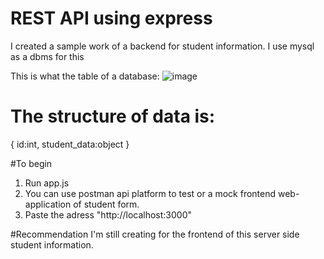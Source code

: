 # REST API using express

I created a sample work of a backend for student information. I use mysql as a dbms for this

This is what the table of a database:
![image](https://user-images.githubusercontent.com/62890789/178649970-a9f1edec-6352-4b9c-8935-70f693b7145b.png)


# The structure of data is:

{
id:int,
student_data:object
}

#To begin

1. Run app.js
2. You can use postman api platform to test or a mock frontend web-application of student form.
3. Paste the adress "http://localhost:3000"

#Recommendation
I'm still creating for the frontend of this server side student information. 
